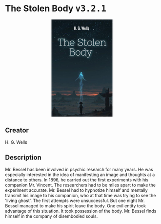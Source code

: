 
# The Stolen Body <kbd>v3.2.1</kbd>

<center>
  <img src="./cover-1024.jpg"/>
</center>

## Creator
H. G. Wells

## Description
Mr. Bessel has been involved in psychic research for many years. He was especially interested in the idea of manifesting an image and thoughts at a distance to others. In 1896, he carried out the first experiments with his companion Mr. Vincent. The researchers had to be miles apart to make the experiment accurate. Mr. Bessel had to hypnotize himself and mentally transmit his image to his companion, who at that time was trying to see the 'living ghost'. The first attempts were unsuccessful. But one night Mr. Bessel managed to make his spirit leave the body. One evil entity took advantage of this situation. It took possession of the body. Mr. Bessel finds himself in the company of disembodied souls. 
